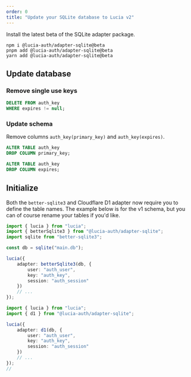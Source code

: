 ```yaml
---
order: 0
title: "Update your SQLite database to Lucia v2"
---
```


Install the latest beta of the SQLite adapter package.

```
npm i @lucia-auth/adapter-sqlite@beta
pnpm add @lucia-auth/adapter-sqlite@beta
yarn add @lucia-auth/adapter-sqlite@beta
```

## Update database

### Remove single use keys

```sql
DELETE FROM auth_key
WHERE expires != null;
```

### Update schema

Remove columns `auth_key(primary_key)` and `auth_key(expires)`.

```sql
ALTER TABLE auth_key
DROP COLUMN primary_key;

ALTER TABLE auth_key
DROP COLUMN expires;
```

## Initialize

Both the `better-sqlite3` and Cloudflare D1 adapter now require you to define the table names. The example below is for the v1 schema, but you can of course rename your tables if you'd like.

```ts
import { lucia } from "lucia";
import { betterSqlite3 } from "@lucia-auth/adapter-sqlite";
import sqlite from "better-sqlite3";

const db = sqlite("main.db");

lucia({
	adapter: betterSqlite3(db, {
		user: "auth_user",
		key: "auth_key",
		session: "auth_session"
	})
	// ...
});
```

```ts
import { lucia } from "lucia";
import { d1 } from "@lucia-auth/adapter-sqlite";

lucia({
	adapter: d1(db, {
		user: "auth_user",
		key: "auth_key",
		session: "auth_session"
	})
	// ...
});
//
```
